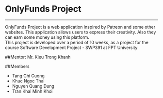 # OnlyFunds Project

----

OnlyFunds Project is a web application inspired by Patreon and some other websites. This application allows users to express their creativity.
Also they can earn some money using this platform.
<br>
This project is developed over a period of 10 weeks, as a project for the course Software Development Project - SWP391 at FPT University

##Mentor: Mr. Kieu Trong Khanh

##Members
- Tang Chi Cuong
- Khuc Ngoc Thai
- Nguyen Quang Dung
- Tran Khai Minh Khoi
